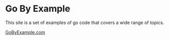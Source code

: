 # Go By Example

This site is a set of examples of go code that covers a wide range of topics.

[GoByExample.com](https://gobyexample.com/)

